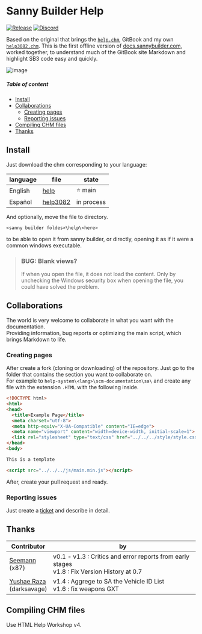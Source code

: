 # Sanny Builder Help
[![Release](https://img.shields.io/github/v/release/MatiDragon-YT/help-system?style=for-the-badge)](https://github.com/MatiDragon-YT/help-system/releases)
[![Discord](https://img.shields.io/discord/911487285990674473?style=for-the-badge)](https://discord.gg/d5dZSfgBZr)

Based on the original that brings the [`help.chm`](https://github.com/sannybuilder/help-system), GitBook and my own [`help3082.chm`](https://github.com/MatiDragon-YT/doc-chm).
This is the first offline version of [docs.sannybuilder.com](https://docs.sannybuilder.com/), worked together, to understand much of the GitBook site Markdown and highlight SB3 code easy and quickly.

![image](https://user-images.githubusercontent.com/43966706/150444302-3e9b7bc4-f803-4d02-a83f-3464fc5ad259.png)
 
##### Table of content
* [Install](#install)
* [Collaborations](#collaborations)
  * [Creating pages](#creating-pages)
  * [Reporting issues](#creating-pages)
* [Compiling CHM files](#compiling-chm-files)
* [Thanks](#thanks)

## Install
Just download the chm corresponding to your language:

| language | file | state |
| --- | --- | --- |
| English | [help](https://github.com/MatiDragon-YT/help-system/releases/download/1.11/help.chm) | ⭐ main |
| Español | [help3082](https://github.com/MatiDragon-YT/help-system/releases/download/1.11/help3082.chm) | in process |

And optionally, move the file to directory.
```
<sanny builder foldes>\help\<here>
```
to be able to open it from sanny builder, or directly, opening it as if it were a common windows executable.
> ### BUG: Blank views?
> If when you open the file, it does not load the content. Only by unchecking the Windows security box when opening the file, you could have solved the problem.


## Collaborations
The world is very welcome to collaborate in what you want with the documentation.\
Providing information, bug reports or optimizing the main script, which brings Markdown to life.

### Creating pages
After create a fork (cloning or downloading) of the repository. Just go to the folder that contains the section you want to collaborate on.\
For example to `help-system\<lang>\scm-documentation\sa\` and create any file with the extension `.HTML` with the following inside.

```html
<!DOCTYPE html>
<html>
<head>
  <title>Example Page</title>
  <meta charset="utf-8">
  <meta http-equiv="X-UA-Compatible" content="IE=edge">
  <meta name="viewport" content="width=device-width, initial-scale=1">
  <link rel="stylesheet" type="text/css" href="../../../style/style.css">
</head>
<body>

This is a template

<script src="../../../js/main.min.js"></script>
```
After, create your pull request and ready.

### Reporting issues
Just create a [ticket](https://github.com/MatiDragon-YT/help-system/issues/new) and describe in detail.

## Thanks
| Contributor | by |
| --- | --- |
| [Seemann](https://github.com/x87)<br>(x87) | v0.1 - v1.3 : Critics and error reports from early stages<br>v1.8 : Fix Version History at 0.7 |
| [Yushae Raza](https://github.com/yushaer)<br>(darksavage) | v1.4 : Aggrege to SA the Vehicle ID List<br>v1.6 : fix weapons GXT |

## Compiling CHM files
Use HTML Help Workshop v4.
